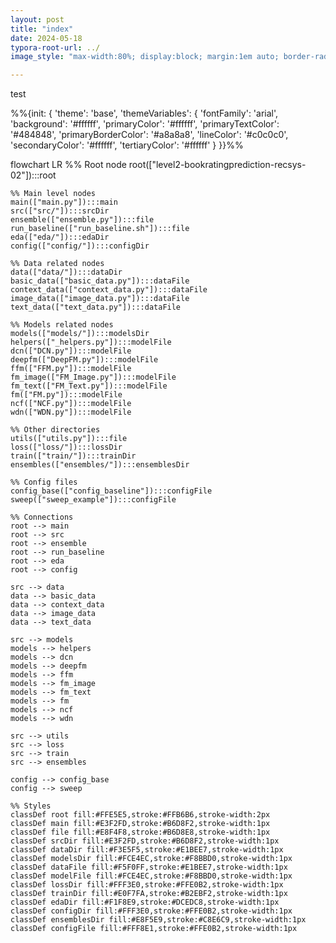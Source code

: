 ```yaml
---
layout: post
title: "index"
date: 2024-05-18
typora-root-url: ../
image_style: "max-width:80%; display:block; margin:1em auto; border-radius:10px; box-shadow:0px 4px 8px rgba(0,0,0,0.8);"

---
```


test





%%{init: {
  'theme': 'base',
  'themeVariables': {
    'fontFamily': 'arial',
    'background': '#ffffff',
    'primaryColor': '#ffffff',
    'primaryTextColor': '#484848',
    'primaryBorderColor': '#a8a8a8',
    'lineColor': '#c0c0c0',
    'secondaryColor': '#ffffff',
    'tertiaryColor': '#ffffff'
  }
}}%%

flowchart LR
    %% Root node
    root(["level2-bookratingprediction-recsys-02"]):::root

    %% Main level nodes
    main(["main.py"]):::main
    src(["src/"]):::srcDir
    ensemble(["ensemble.py"]):::file
    run_baseline(["run_baseline.sh"]):::file
    eda(["eda/"]):::edaDir
    config(["config/"]):::configDir
    
    %% Data related nodes
    data(["data/"]):::dataDir
    basic_data(["basic_data.py"]):::dataFile
    context_data(["context_data.py"]):::dataFile
    image_data(["image_data.py"]):::dataFile
    text_data(["text_data.py"]):::dataFile
    
    %% Models related nodes
    models(["models/"]):::modelsDir
    helpers(["_helpers.py"]):::modelFile
    dcn(["DCN.py"]):::modelFile
    deepfm(["DeepFM.py"]):::modelFile
    ffm(["FFM.py"]):::modelFile
    fm_image(["FM_Image.py"]):::modelFile
    fm_text(["FM_Text.py"]):::modelFile
    fm(["FM.py"]):::modelFile
    ncf(["NCF.py"]):::modelFile
    wdn(["WDN.py"]):::modelFile
    
    %% Other directories
    utils(["utils.py"]):::file
    loss(["loss/"]):::lossDir
    train(["train/"]):::trainDir
    ensembles(["ensembles/"]):::ensemblesDir
    
    %% Config files
    config_base(["config_baseline"]):::configFile
    sweep(["sweep_example"]):::configFile
    
    %% Connections
    root --> main
    root --> src
    root --> ensemble
    root --> run_baseline
    root --> eda
    root --> config
    
    src --> data
    data --> basic_data
    data --> context_data
    data --> image_data
    data --> text_data
    
    src --> models
    models --> helpers
    models --> dcn
    models --> deepfm
    models --> ffm
    models --> fm_image
    models --> fm_text
    models --> fm
    models --> ncf
    models --> wdn
    
    src --> utils
    src --> loss
    src --> train
    src --> ensembles
    
    config --> config_base
    config --> sweep
    
    %% Styles
    classDef root fill:#FFE5E5,stroke:#FFB6B6,stroke-width:2px
    classDef main fill:#E3F2FD,stroke:#B6D8F2,stroke-width:1px
    classDef file fill:#E8F4F8,stroke:#B6D8E8,stroke-width:1px
    classDef srcDir fill:#E3F2FD,stroke:#B6D8F2,stroke-width:1px
    classDef dataDir fill:#F3E5F5,stroke:#E1BEE7,stroke-width:1px
    classDef modelsDir fill:#FCE4EC,stroke:#F8BBD0,stroke-width:1px
    classDef dataFile fill:#F5F0FF,stroke:#E1BEE7,stroke-width:1px
    classDef modelFile fill:#FCE4EC,stroke:#F8BBD0,stroke-width:1px
    classDef lossDir fill:#FFF3E0,stroke:#FFE0B2,stroke-width:1px
    classDef trainDir fill:#E0F7FA,stroke:#B2EBF2,stroke-width:1px
    classDef edaDir fill:#F1F8E9,stroke:#DCEDC8,stroke-width:1px
    classDef configDir fill:#FFF3E0,stroke:#FFE0B2,stroke-width:1px
    classDef ensemblesDir fill:#E8F5E9,stroke:#C8E6C9,stroke-width:1px
    classDef configFile fill:#FFF8E1,stroke:#FFE0B2,stroke-width:1px

